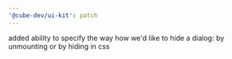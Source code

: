 ```yaml
---
'@cube-dev/ui-kit': patch
---
```


added ability to specify the way how we'd like to hide a dialog: by unmounting or by hiding in css
